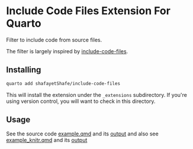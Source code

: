 # Include Code Files Extension For Quarto

Filter to include code from source files.

The filter is largely inspired by
[include-code-files](https://github.com/quarto-ext/include-code-files).

## Installing

```bash
quarto add shafayetShafe/include-code-files
```

This will install the extension under the `_extensions` subdirectory.
If you're using version control, you will want to check in this directory.

## Usage

See the source code [example.qmd](example.qmd) and its [output](https://shafayetshafee.github.io/include-code-files/example.html) and also see [example_knitr.qmd](example_knitr.qmd) and its [output](https://shafayetshafee.github.io/include-code-files/example_knitr.html)